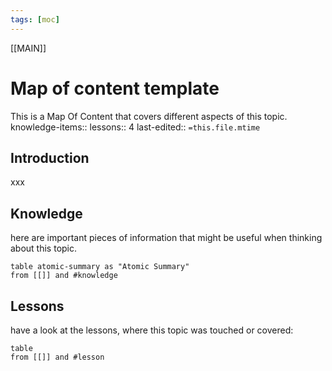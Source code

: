 ```yaml
---
tags: [moc]
---
```


[[MAIN]]
# Map of content template

This is a Map Of Content that covers different aspects of this topic.
knowledge-items:: 
lessons:: 4
last-edited:: `=this.file.mtime`

## Introduction
xxx

## Knowledge
here are important pieces of information that might be useful when thinking about this topic.
```dataview
table atomic-summary as "Atomic Summary"
from [[]] and #knowledge
```


## Lessons
have a look at the lessons, where this topic was touched or covered:
```dataview
table
from [[]] and #lesson
```
